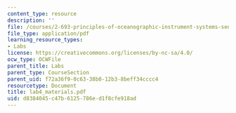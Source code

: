 ```yaml
---
content_type: resource
description: ''
file: /courses/2-693-principles-of-oceanographic-instrument-systems-sensors-and-measurements-13-998-spring-2004/d8384045c47b6125786ed1f8cfe918ad_lab4_materials.pdf
file_type: application/pdf
learning_resource_types:
- Labs
license: https://creativecommons.org/licenses/by-nc-sa/4.0/
ocw_type: OCWFile
parent_title: Labs
parent_type: CourseSection
parent_uid: f72a36f9-0c63-38b0-12b3-8beff34cccc4
resourcetype: Document
title: lab4_materials.pdf
uid: d8384045-c47b-6125-786e-d1f8cfe918ad
---
```

